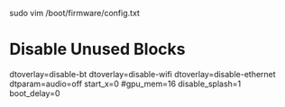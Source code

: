sudo vim /boot/firmware/config.txt
# Disable Unused Blocks
dtoverlay=disable-bt
dtoverlay=disable-wifi
dtoverlay=disable-ethernet
dtparam=audio=off
start_x=0
#gpu_mem=16
disable_splash=1
boot_delay=0